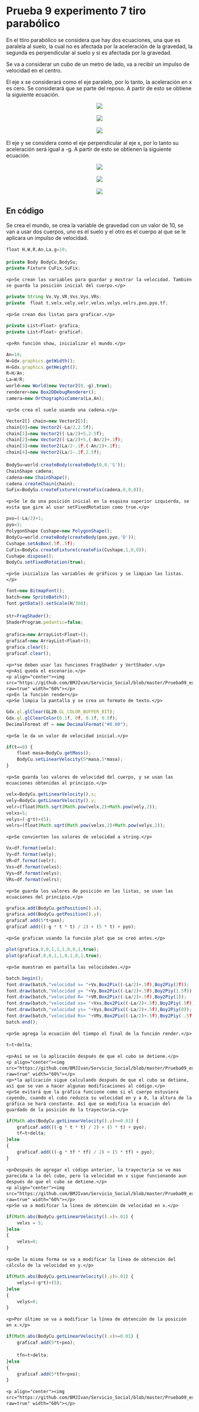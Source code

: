 <h1>Prueba 9 experimento 7 tiro parabólico</h1>
    <p>En el ttiro parabólico se considera que hay dos ecuaciones, una que es paralela al suelo, la cual no es afectada por la aceleración de la gravedad, la segunda es perpendicular al suelo y si es afectada por la gravedad.</p>
    <p>Se va a considerar un cubo de un metro de lado, va a recibir un impulso de velocidad en el centro.</p>
    <p>El eje x se considerará como el eje paralelo, por lo tanto, la aceleración en x es cero. Se considerará que se parte del reposo. A partir de esto se obtiene la siguiente ecuación.</p>
    <p align="center"><img src="https://latex.codecogs.com/svg.latex?\Large&space;\color{White}\ddot{x}=0"></p>
    <p align="center"><img src="https://latex.codecogs.com/svg.latex?\Large&space;\color{White}\dot{x}=vx"></p>
    <p align="center"><img src="https://latex.codecogs.com/svg.latex?\Large&space;\color{White}\ddot{x}=vxt+x_{0}"></p>
    <p>El eje y se considera como el eje perpendicular al eje x, por lo tanto su aceleración será igual a -g. A partir de esto se obtienen la siguiente ecuación.</p>
    <p align="center"><img src="https://latex.codecogs.com/svg.latex?\Large&space;\color{White}\ddot{y}=-g"></p>
    <p align="center"><img src="https://latex.codecogs.com/svg.latex?\Large&space;\color{White}\dot{y}=-gt+vy"></p>
    <p align="center"><img src="https://latex.codecogs.com/svg.latex?\Large&space;\color{White}\ddot{y}=-g\frac{t^2}{2}+vyt+y_{0}"></p>
<h2>En código</h2>
    <p>Se crea el mundo, se crea la variable de gravedad con un valor de 10, se van a usar dos cuerpos, uno es el suelo y el otro es el cuerpo al que se le aplicara un impulso de velocidad.</p>

```javascript
float H,W,R,An,La,g=10;

private Body BodyCu,BodySu;
private Fixture CuFix,SuFix;
```

    <p>Se crean las variables para guardar y mostrar la velocidad. También se guarda la posición inicial del cuerpo.</p>

```javascript
private String Vx,Vy,VR,Vxs,Vys,VRs;
private  float t,velx,vely,velr,velxs,velys,velrs,pxo,pyo,tf;
```

    <p>Se crean dos listas para graficar.</p>

```javascript
private List<Float> grafica;
private List<Float> graficaf;    
```

    <p>Rn función show, inicializar el mundo.</p>

```javascript
An=10;
W=Gdx.graphics.getWidth();
H=Gdx.graphics.getHeight();
R=H/An;
La=W/R;
world=new World(new Vector2(0,-g),true);
renderer=new Box2DDebugRenderer();
camera=new OrthographicCamera(La,An);
```

    <p>Se crea el suelo usando una cadena.</p>

```javascript
Vector2[] chain=new Vector2[5];
chain[0]=new Vector2(-La/2,2.5f);
chain[1]=new Vector2((-La/2)+5,2.5f);
chain[2]=new Vector2((-La/2)+5,(-An/2)+.1f);
chain[3]=new Vector2(La/2-.1f,(-An/2)+.1f);
chain[4]=new Vector2(La/2-.1f,2.5f);

BodySu=world.createBody(createBody(0,0,'S'));
ChainShape cadena;
cadena=new ChainShape();
cadena.createChain(chain);
SuFix=BodySu.createFixture(createFix(cadena,0,0,0));
```

    <p>Se le da una posición inicial en la esquina superior izquierda, se evita que gire al usar setFixedRotation como true.</p>

```javascript
pxo=(-La/2)+1;
pyo=3;
PolygonShape Cushape=new PolygonShape();
BodyCu=world.createBody(createBody(pxo,pyo,'D'));
Cushape.setAsBox(.5f,.5f);
CuFix=BodyCu.createFixture(createFix(Cushape,1,0,0));
Cushape.dispose();
BodyCu.setFixedRotation(true);
```

    <p>Se inicializa las variables de gráficos y se limpian las listas.</p>

```javascript
font=new BitmapFont();
batch=new SpriteBatch();
font.getData().setScale(H/360);

str=FragShader();
ShaderProgram.pedantic=false;

grafica=new ArrayList<Float>();
graficaf=new ArrayList<Float>();
grafica.clear();
graficaf.clear();
```

    <p>*se deben usar las funciones FragShader y VertShader.</p>
    <p>Así queda el escenario.</p>
    <p align="center"><img src="https://github.com/BMJIvan/Servicio_Social/blob/master/Prueba09_experimento_7_tiro_parabolico/imagen01.jpg?raw=true" width="60%"></p>
    <p>En la función render</p>
    <p>Se limpia la pantalla y se crea un formato de texto.</p>

```javascript
Gdx.gl.glClear(GL20.GL_COLOR_BUFFER_BIT);
Gdx.gl.glClearColor(0.1f, 0f, 0.1f, 0.5f);
DecimalFormat df = new DecimalFormat("#0.00");
```

    <p>Se le da un valor de velocidad inicial.</p>

```javascript
if(t==0) {
    float masa=BodyCu.getMass();
    BodyCu.setLinearVelocity(5*masa,5*masa);
}
```

    <p>Se guarda los valores de velocidad del cuerpo, y se usan las ecuaciones obtenidas al principio.</p>

```javascript
velx=BodyCu.getLinearVelocity().x;
vely=BodyCu.getLinearVelocity().y;
velr=(float)Math.sqrt(Math.pow(velx,2)+Math.pow(vely,2));
velxs=5;
velys=(-g*t)+(5);
velrs=(float)Math.sqrt(Math.pow(velxs,2)+Math.pow(velys,2));
```

    <p>Se convierten los valores de velocidad a string.</p>

```javascript
Vx=df.format(velx);
Vy=df.format(vely);
VR=df.format(velr);
Vxs=df.format(velxs);
Vys=df.format(velys);
VRs=df.format(velrs);
```

    <p>Se guarda los valores de posición en las listas, se usan las ecuaciones del principio.</p>

```javascript
grafica.add(BodyCu.getPosition().x);
grafica.add(BodyCu.getPosition().y);
graficaf.add(5*t+pxo);
graficaf.add(((-g * t * t) / 2) + (5 * t) + pyo);
```

    <p>Se grafican usando la función plot que se creó antes.</p>

```javascript
plot(grafica,0,0,1,1,1,0,0,1,true);
plot(graficaf,0,0,1,1,0,1,0,1,true);
```

    <p>Se muestran en pantalla las velocidades.</p>

```javascript
batch.begin();
font.draw(batch,"velocidad x= "+Vx,Box2Pix((-La/2)+.5f),Boy2Piy(2f));
font.draw(batch,"Velocidad y= "+Vy,Box2Pix((-La/2)+.5f),Boy2Piy(1.5f));
font.draw(batch,"velocidad R= "+VR,Box2Pix((-La/2)+.5f),Boy2Piy(1));
font.draw(batch,"velocidad xs= "+Vxs,Box2Pix((-La/2)+.5f),Boy2Piy(.5f));
font.draw(batch,"velocidad ys= "+Vys,Box2Pix((-La/2)+.5f),Boy2Piy(0));
font.draw(batch,"velocidad Rs= "+VRs,Box2Pix((-La/2)+.5f),Boy2Piy(-.5f));
batch.end();
```

    <p>Se agrega la ecuación del tiempo el final de la función render.</p>

```javascript
t=t+delta;
```

    <p>Así se ve la aplicación después de que el cubo se detiene.</p>
    <p align="center"><img src="https://github.com/BMJIvan/Servicio_Social/blob/master/Prueba09_experimento_7_tiro_parabolico/imagen02.jpg?raw=true" width="60%"></p>
    <p>*la aplicación sigue calculando después de que el cubo se detiene, así que se van a hacer algunas modificaciones al código.</p>
    <p>Se evitará que la gráfica funcione como si el cuerpo estuviera cayendo, cuando el cubo reduzca su velocidad en y a 0, la altura de la gráfica se hará constante. Así que se modifica la ecuación del guardado de la posición de la trayectoria.</p>

```javascript
if(Math.abs(BodyCu.getLinearVelocity().y)>=0.01) {
    graficaf.add(((-g * t * t) / 2) + (5 * t) + pyo);
    tf=t+delta;
}else
{
    graficaf.add(((-g * tf * tf) / 2) + (5 * tf) + pyo);
}
```

    <p>Después de agregar el código anterior, la trayectoria se ve mas parecida a la del cubo, pero la velocidad en x sigue funcionando aun después de que el cubo se detiene.</p>
    <p align="center"><img src="https://github.com/BMJIvan/Servicio_Social/blob/master/Prueba09_experimento_7_tiro_parabolico/imagen03.jpg?raw=true" width="60%"></p>
    <p>Se va a modificar la línea de obtención de velocidad en x.</p>

```javascript
if(Math.abs(BodyCu.getLinearVelocity().x)>.01) {
    velxs = 5;
}else
{
    velxs=0;
}
```

    <p>De la misma forma se va a modificar la línea de obtención del cálculo de la velocidad en y.</p>

```javascript
if(Math.abs(BodyCu.getLinearVelocity().y)>.01) {
    velys=(-g*t)+(5);
}else
{
    velys=0;
}
```

    <p>Por último se va a modificar la línea de obtención de la posición en x.</p>

```javascript
if(Math.abs(BodyCu.getLinearVelocity().x)>=0.01) {
    graficaf.add(5*t+pxo);

    tfn=t+delta;
}else
{
    graficaf.add(5*tfn+pxo);
}
```
    <p align="center"><img src="https://github.com/BMJIvan/Servicio_Social/blob/master/Prueba09_experimento_7_tiro_parabolico/imagen04.jpg?raw=true" width="60%"></p>